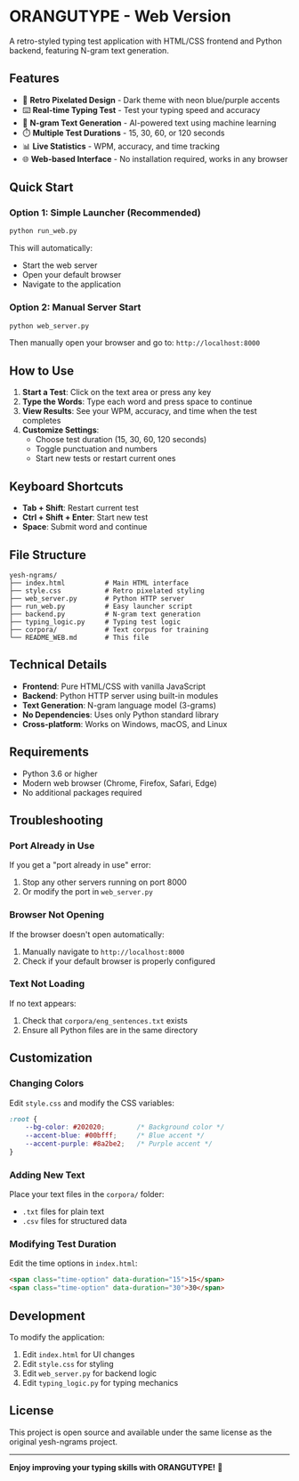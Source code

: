 # ORANGUTYPE - Web Version

A retro-styled typing test application with HTML/CSS frontend and Python backend, featuring N-gram text generation.

## Features

- 🎯 **Retro Pixelated Design** - Dark theme with neon blue/purple accents
- ⌨️ **Real-time Typing Test** - Test your typing speed and accuracy
- 🧠 **N-gram Text Generation** - AI-powered text using machine learning
- ⏱️ **Multiple Test Durations** - 15, 30, 60, or 120 seconds
- 📊 **Live Statistics** - WPM, accuracy, and time tracking
- 🌐 **Web-based Interface** - No installation required, works in any browser

## Quick Start

### Option 1: Simple Launcher (Recommended)
```bash
python run_web.py
```
This will automatically:
- Start the web server
- Open your default browser
- Navigate to the application

### Option 2: Manual Server Start
```bash
python web_server.py
```
Then manually open your browser and go to: `http://localhost:8000`

## How to Use

1. **Start a Test**: Click on the text area or press any key
2. **Type the Words**: Type each word and press space to continue
3. **View Results**: See your WPM, accuracy, and time when the test completes
4. **Customize Settings**: 
   - Choose test duration (15, 30, 60, 120 seconds)
   - Toggle punctuation and numbers
   - Start new tests or restart current ones

## Keyboard Shortcuts

- **Tab + Shift**: Restart current test
- **Ctrl + Shift + Enter**: Start new test
- **Space**: Submit word and continue

## File Structure

```
yesh-ngrams/
├── index.html          # Main HTML interface
├── style.css           # Retro pixelated styling
├── web_server.py       # Python HTTP server
├── run_web.py          # Easy launcher script
├── backend.py          # N-gram text generation
├── typing_logic.py     # Typing test logic
├── corpora/            # Text corpus for training
└── README_WEB.md       # This file
```

## Technical Details

- **Frontend**: Pure HTML/CSS with vanilla JavaScript
- **Backend**: Python HTTP server using built-in modules
- **Text Generation**: N-gram language model (3-grams)
- **No Dependencies**: Uses only Python standard library
- **Cross-platform**: Works on Windows, macOS, and Linux

## Requirements

- Python 3.6 or higher
- Modern web browser (Chrome, Firefox, Safari, Edge)
- No additional packages required

## Troubleshooting

### Port Already in Use
If you get a "port already in use" error:
1. Stop any other servers running on port 8000
2. Or modify the port in `web_server.py`

### Browser Not Opening
If the browser doesn't open automatically:
1. Manually navigate to `http://localhost:8000`
2. Check if your default browser is properly configured

### Text Not Loading
If no text appears:
1. Check that `corpora/eng_sentences.txt` exists
2. Ensure all Python files are in the same directory

## Customization

### Changing Colors
Edit `style.css` and modify the CSS variables:
```css
:root {
    --bg-color: #202020;        /* Background color */
    --accent-blue: #00bfff;     /* Blue accent */
    --accent-purple: #8a2be2;   /* Purple accent */
}
```

### Adding New Text
Place your text files in the `corpora/` folder:
- `.txt` files for plain text
- `.csv` files for structured data

### Modifying Test Duration
Edit the time options in `index.html`:
```html
<span class="time-option" data-duration="15">15</span>
<span class="time-option" data-duration="30">30</span>
```

## Development

To modify the application:
1. Edit `index.html` for UI changes
2. Edit `style.css` for styling
3. Edit `web_server.py` for backend logic
4. Edit `typing_logic.py` for typing mechanics

## License

This project is open source and available under the same license as the original yesh-ngrams project.

---

**Enjoy improving your typing skills with ORANGUTYPE!** 🚀
